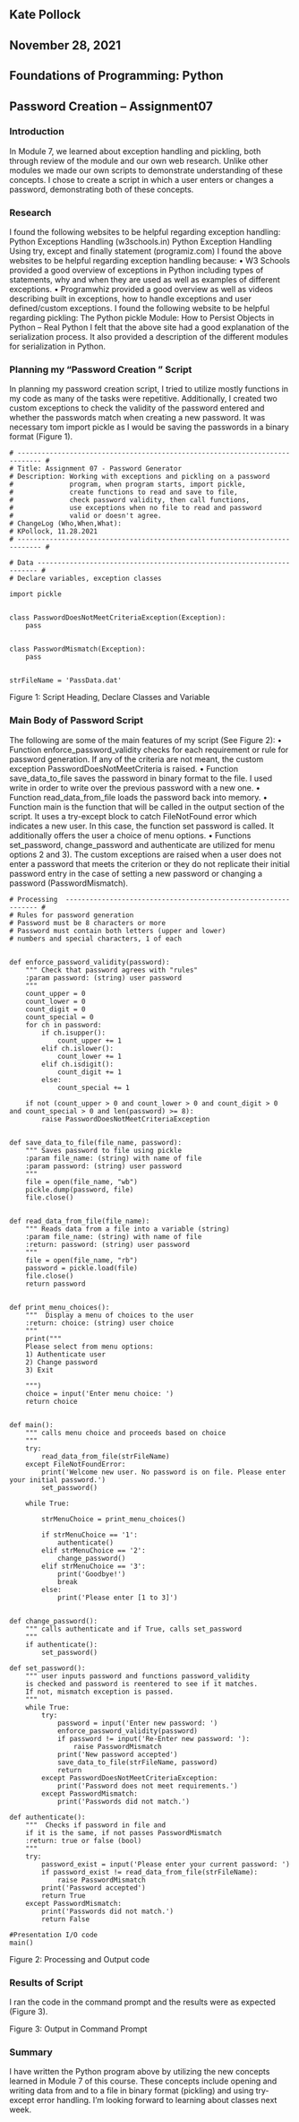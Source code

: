 ## Kate Pollock
## November 28, 2021
## Foundations of Programming: Python
## Password Creation – Assignment07  

### Introduction
In Module 7, we learned about exception handling and pickling, both through review of the module and our own web research. Unlike other modules we made our own scripts to demonstrate understanding of these concepts. I chose to create a script in which a user enters or changes a password, demonstrating both of these concepts.

### Research
I found the following websites to be helpful regarding exception handling:
Python Exceptions Handling (w3schools.in)
Python Exception Handling Using try, except and finally statement (programiz.com)
I found the above websites to be helpful regarding exception handling because:
•	W3 Schools provided a good overview of exceptions in Python including types of statements, why and when they are used as well as examples of different exceptions.
•	Programwhiz provided a good overview as well as videos describing built in exceptions, how to handle exceptions and user defined/custom exceptions.
I found the following website to be helpful regarding pickling:
The Python pickle Module: How to Persist Objects in Python – Real Python
I felt that the above site had a good explanation of the serialization process. It also provided a description of the different modules for serialization in Python. 
### Planning my “Password Creation ” Script 
In planning my password creation script, I tried to utilize mostly functions in my code as many of the tasks were repetitive. Additionally, I created two custom exceptions to check the validity of the password entered and whether the passwords match when creating a new password. It was necessary tom import pickle as I would be saving the passwords in a binary format (Figure 1).
``` 
# ---------------------------------------------------------------------------- #
# Title: Assignment 07 - Password Generator
# Description: Working with exceptions and pickling on a password
#              program, when program starts, import pickle,
#              create functions to read and save to file,
#              check password validity, then call functions,
#              use exceptions when no file to read and password
#              valid or doesn't agree.
# ChangeLog (Who,When,What):
# KPollock, 11.28.2021
# ---------------------------------------------------------------------------- #

# Data ---------------------------------------------------------------------- #
# Declare variables, exception classes

import pickle


class PasswordDoesNotMeetCriteriaException(Exception):
    pass


class PasswordMismatch(Exception):
    pass


strFileName = 'PassData.dat'
```

Figure 1: Script Heading, Declare Classes and Variable


### Main Body of Password Script
The following are some of the main features of my script (See Figure 2):
•	Function enforce_password_validity checks for each requirement or rule for password generation. If any of the criteria are not meant, the custom exception PasswordDoesNotMeetCriteria is raised.
•	Function save_data_to_file saves the password in binary format to the file. I used write in order to write over the previous password with a new one. 
•	Function read_data_from_file loads the password back into memory.
•	Function main is the function that will be called in the output section of the script. It uses a try-except block to catch FileNotFound error which indicates a new user. In this case, the function set password is called. It additionally offers the user a choice of menu options.
•	Functions set_password, change_password and authenticate are utilized for menu options 2 and 3). The custom exceptions are raised when a user does not enter a password that meets the criterion or they do not replicate their initial password entry in the case of setting a new password or changing a password (PasswordMismatch).
```
# Processing  --------------------------------------------------------------- #
# Rules for password generation
# Password must be 8 characters or more
# Password must contain both letters (upper and lower)
# numbers and special characters, 1 of each


def enforce_password_validity(password):
    """ Check that password agrees with "rules"
    :param password: (string) user password
    """
    count_upper = 0
    count_lower = 0
    count_digit = 0
    count_special = 0
    for ch in password:
        if ch.isupper():
            count_upper += 1
        elif ch.islower():
            count_lower += 1
        elif ch.isdigit():
            count_digit += 1
        else:
            count_special += 1

    if not (count_upper > 0 and count_lower > 0 and count_digit > 0 and count_special > 0 and len(password) >= 8):
        raise PasswordDoesNotMeetCriteriaException


def save_data_to_file(file_name, password):
    """ Saves password to file using pickle
    :param file_name: (string) with name of file
    :param password: (string) user password
    """
    file = open(file_name, "wb")
    pickle.dump(password, file)
    file.close()


def read_data_from_file(file_name):
    """ Reads data from a file into a variable (string)
    :param file_name: (string) with name of file
    :return: password: (string) user password
    """
    file = open(file_name, "rb")
    password = pickle.load(file)
    file.close()
    return password


def print_menu_choices():
    """  Display a menu of choices to the user
    :return: choice: (string) user choice
    """
    print("""
    Please select from menu options:
    1) Authenticate user 
    2) Change password
    3) Exit
    
    """)
    choice = input('Enter menu choice: ')
    return choice


def main():
    """ calls menu choice and proceeds based on choice
    """
    try:
        read_data_from_file(strFileName)
    except FileNotFoundError:
        print('Welcome new user. No password is on file. Please enter your initial password.')
        set_password()

    while True:

        strMenuChoice = print_menu_choices()

        if strMenuChoice == '1':
            authenticate()
        elif strMenuChoice == '2':
            change_password()
        elif strMenuChoice == '3':
            print('Goodbye!')
            break
        else:
            print('Please enter [1 to 3]')


def change_password():
    """ calls authenticate and if True, calls set_password
    """
    if authenticate():
        set_password()

def set_password():
    """ user inputs password and functions password_validity
    is checked and password is reentered to see if it matches.
    If not, mismatch exception is passed.
    """
    while True:
        try:
            password = input('Enter new password: ')
            enforce_password_validity(password)
            if password != input('Re-Enter new password: '):
                raise PasswordMismatch
            print('New password accepted')
            save_data_to_file(strFileName, password)
            return
        except PasswordDoesNotMeetCriteriaException:
            print('Password does not meet requirements.')
        except PasswordMismatch:
            print('Passwords did not match.')

def authenticate():
    """  Checks if password in file and
    if it is the same, if not passes PasswordMismatch
    :return: true or false (bool)
    """
    try:
        password_exist = input('Please enter your current password: ')
        if password_exist != read_data_from_file(strFileName):
            raise PasswordMismatch
        print('Password accepted')
        return True
    except PasswordMismatch:
        print('Passwords did not match.')
        return False

#Presentation I/O code
main()
```

Figure 2: Processing and Output code
### Results of Script
I ran the code in the command prompt and the results were as expected (Figure 3). 

 

Figure 3: Output in Command Prompt

### Summary
I have written the Python program above by utilizing the new concepts learned in Module 7 of this course. These concepts include opening and writing data from and to a file in binary format (pickling) and using try-except error handling. I’m looking forward to learning about classes next week. 

